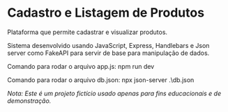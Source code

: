 # Cadastro e Listagem de Produtos

Plataforma que permite cadastrar e visualizar produtos.

Sistema desenvolvido usando JavaScript, Express, Handlebars e Json server como FakeAPI para servir de base para manipulação de dados.

Comando para rodar o arquivo app.js: npm run dev

Comando para rodar o arquivo db.json: npx json-server .\db.json

*Nota: Este é um projeto fictício usado apenas para fins educacionais e de demonstração.*
